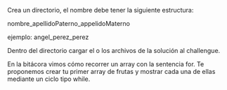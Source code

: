 Crea un directorio, el nombre debe tener la siguiente estructura:

nombre_apellidoPaterno_appelidoMaterno

ejemplo: angel_perez_perez

Dentro del directorio cargar el o los archivos de la solución al challengue.

En la bitácora vimos cómo recorrer un array con la sentencia for.
Te proponemos crear tu primer array de frutas y mostrar cada una de ellas mediante un ciclo tipo while.
